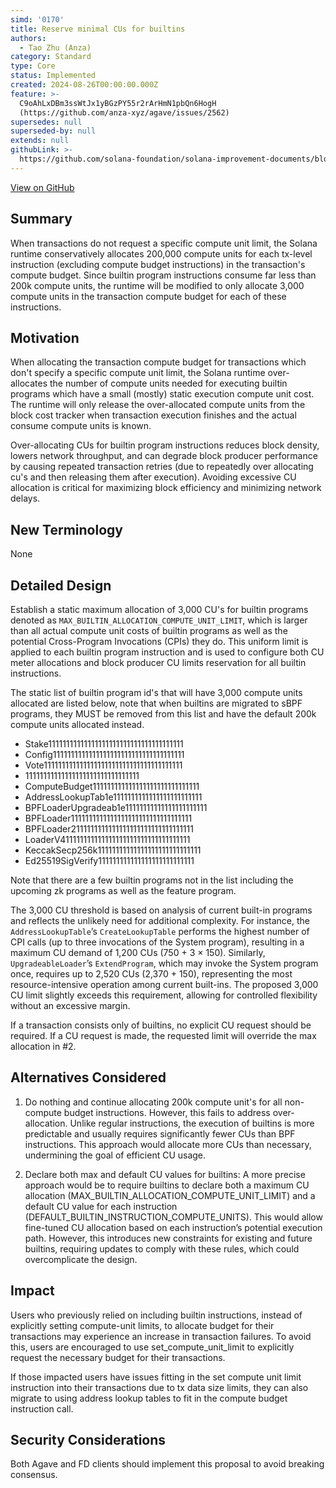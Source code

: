 ```yaml
---
simd: '0170'
title: Reserve minimal CUs for builtins
authors:
  - Tao Zhu (Anza)
category: Standard
type: Core
status: Implemented
created: 2024-08-26T00:00:00.000Z
feature: >-
  C9oAhLxDBm3ssWtJx1yBGzPY55r2rArHmN1pbQn6HogH
  (https://github.com/anza-xyz/agave/issues/2562)
supersedes: null
superseded-by: null
extends: null
githubLink: >-
  https://github.com/solana-foundation/solana-improvement-documents/blob/main/proposals/0170-builtin-instruction-cost-and-budget.md
---
```

[View on GitHub](https://github.com/solana-foundation/solana-improvement-documents/blob/main/proposals/0170-builtin-instruction-cost-and-budget.md)


## Summary

When transactions do not request a specific compute unit limit, the Solana
runtime conservatively allocates 200,000 compute units for each tx-level
instruction (excluding compute budget instructions) in the transaction's
compute budget. Since builtin program instructions consume far less than 200k
compute units, the runtime will be modified to only allocate 3,000 compute units
in the transaction compute budget for each of these instructions.

## Motivation

When allocating the transaction compute budget for transactions which don't
specify a specific compute unit limit, the Solana runtime over-allocates the
number of compute units needed for executing builtin programs which have a
small (mostly) static execution compute unit cost. The runtime will only release
the over-allocated compute units from the block cost tracker when transaction
execution finishes and the actual consume compute units is known.

Over-allocating CUs for builtin program instructions reduces block density,
lowers network throughput, and can degrade block producer performance by causing
repeated transaction retries (due to repeatedly over allocating cu's and then
releasing them after execution). Avoiding excessive CU allocation is critical
for maximizing block efficiency and minimizing network delays.

## New Terminology

None

## Detailed Design

Establish a static maximum allocation of 3,000 CU's for builtin programs denoted
as `MAX_BUILTIN_ALLOCATION_COMPUTE_UNIT_LIMIT`, which is larger than all actual
compute unit costs of builtin programs as well as the potential Cross-Program
Invocations (CPIs) they do. This uniform limit is applied to each builtin
program instruction and is used to configure both CU meter allocations and block
producer CU limits reservation for all builtin instructions.

The static list of builtin program id's that will have 3,000 compute units
allocated are listed below, note that when builtins are migrated to sBPF
programs, they MUST be removed from this list and have the default 200k
compute units allocated instead.

- Stake11111111111111111111111111111111111111
- Config1111111111111111111111111111111111111
- Vote111111111111111111111111111111111111111
- 11111111111111111111111111111111
- ComputeBudget111111111111111111111111111111
- AddressLookupTab1e1111111111111111111111111
- BPFLoaderUpgradeab1e11111111111111111111111
- BPFLoader1111111111111111111111111111111111
- BPFLoader2111111111111111111111111111111111
- LoaderV411111111111111111111111111111111111
- KeccakSecp256k11111111111111111111111111111
- Ed25519SigVerify111111111111111111111111111

Note that there are a few builtin programs not in the list including the
upcoming zk programs as well as the feature program.

The 3,000 CU threshold is based on analysis of current built-in programs and
reflects the unlikely need for additional complexity. For instance, the
`AddressLookupTable`’s `CreateLookupTable` performs the highest number of CPI
calls (up to three invocations of the System program), resulting in a maximum
CU demand of 1,200 CUs (750 + 3 × 150). Similarly, `UpgradeableLoader`’s
`ExtendProgram`, which may invoke the System program once, requires up to
2,520 CUs (2,370 + 150), representing the most resource-intensive operation
among current built-ins. The proposed 3,000 CU limit slightly exceeds this
requirement, allowing for controlled flexibility without an excessive margin.

If a transaction consists only of builtins, no explicit CU request should be
required. If a CU request is made, the requested limit will override the max
allocation in #2.

## Alternatives Considered

1. Do nothing and continue allocating 200k compute unit's for all non-compute
budget instructions. However, this fails to address over-allocation. Unlike
regular instructions, the execution of builtins is more predictable and usually
requires significantly fewer CUs than BPF instructions. This approach would
allocate more CUs than necessary, undermining the goal of efficient CU usage.

2. Declare both max and default CU values for builtins: A more precise
   approach would be to require builtins to declare both a maximum CU
allocation (MAX_BUILTIN_ALLOCATION_COMPUTE_UNIT_LIMIT) and a default CU value
for each instruction (DEFAULT_BUILTIN_INSTRUCTION_COMPUTE_UNITS). This would
allow fine-tuned CU allocation based on each instruction’s potential execution
path. However, this introduces new constraints for existing and future
builtins, requiring updates to comply with these rules, which could
overcomplicate the design.

## Impact

Users who previously relied on including builtin instructions, instead of
explicitly setting compute-unit limits, to allocate budget for their
transactions may experience an increase in transaction failures. To avoid this,
users are encouraged to use set_compute_unit_limit to explicitly request the
necessary budget for their transactions.

If those impacted users have issues fitting in the set compute unit limit
instruction into their transactions due to tx data size limits, they can also
migrate to using address lookup tables to fit in the compute budget instruction
call.

## Security Considerations

Both Agave and FD clients should implement this proposal to avoid breaking
consensus.

